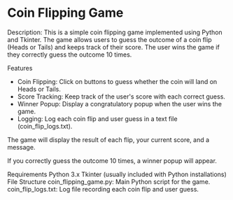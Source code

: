 # Coin Flipping Game

Description:
This is a simple coin flipping game implemented using Python and Tkinter. The game allows users to guess the outcome of a coin flip (Heads or Tails) and keeps track of their score. The user wins the game if they correctly guess the outcome 10 times.

Features
- Coin Flipping: Click on buttons to guess whether the coin will land on Heads or Tails.
- Score Tracking: Keep track of the user's score with each correct guess.
- Winner Popup: Display a congratulatory popup when the user wins the game.
- Logging: Log each coin flip and user guess in a text file (coin_flip_logs.txt).


The game will display the result of each flip, your current score, and a message.

If you correctly guess the outcome 10 times, a winner popup will appear.

Requirements
Python 3.x
Tkinter (usually included with Python installations)
File Structure
coin_flipping_game.py: Main Python script for the game.
coin_flip_logs.txt: Log file recording each coin flip and user guess.
